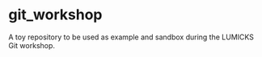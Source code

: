 # git_workshop

A toy repository to be used as example and sandbox during the LUMICKS Git workshop.
